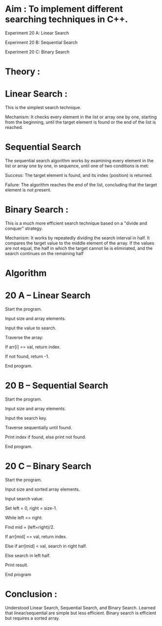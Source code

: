 # Aim : To implement different searching techniques in C++.

Experiment 20 A: Linear Search

Experiment 20 B: Sequential Search

Experiment 20 C: Binary Search

# Theory :

# Linear Search :
This is the simplest search technique.

Mechanism: It checks every element in the list or array one by one, starting from the beginning, until the target element is found or the end of the list is reached.

# Sequential Search 

The sequential search algorithm works by examining every element in the list or array one by one, in sequence, until one of two conditions is met:

Success: The target element is found, and its index (position) is returned.

Failure: The algorithm reaches the end of the list, concluding that the target element is not present.

# Binary Search :

This is a much more efficient search technique based on a "divide and conquer" strategy.

Mechanism: It works by repeatedly dividing the search interval in half. It compares the target value to the middle element of the array. If the values are not equal, the half in which the target cannot lie is eliminated, and the search continues on the remaining half

# Algorithm

# 20 A – Linear Search

Start the program.

Input size and array elements.

Input the value to search.

Traverse the array:

If arr[i] == val, return index.

If not found, return -1.

End program.

# 20 B – Sequential Search

Start the program.

Input size and array elements.

Input the search key.

Traverse sequentially until found.

Print index if found, else print not found.

End program.

# 20 C – Binary Search

Start the program.

Input size and sorted array elements.

Input search value.

Set left = 0, right = size-1.

While left <= right:

Find mid = (left+right)/2.

If arr[mid] == val, return index.

Else if arr[mid] < val, search in right half.

Else search in left half.

Print result.

End program

# Conclusion :
Understood Linear Search, Sequential Search, and Binary Search.
Learned that linear/sequential are simple but less efficient.
Binary search is efficient but requires a sorted array.









